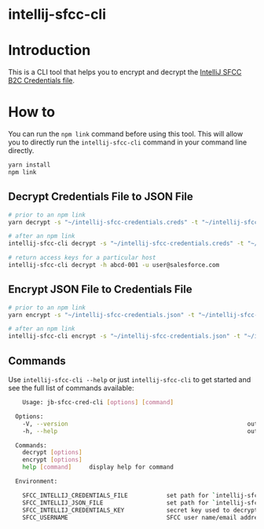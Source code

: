 # intellij-sfcc-cli

# Introduction

This is a CLI tool that helps you to encrypt and decrypt the [IntelliJ SFCC](https://plugins.jetbrains.com/plugin/13668-salesforce-b2c-commerce-sfcc-/) [B2C Credentials file](https://medium.com/@sergeybevzuk/intellij-sfcc-2022-3-is-available-now-453766b1ecf2#1e47).

# How to

You can run the `npm link` command before using this tool. This will allow you to directly run the `intellij-sfcc-cli` command in your command line directly.

```bash
yarn install
npm link
```
## Decrypt Credentials File to JSON File

```bash
# prior to an npm link
yarn decrypt -s "~/intellij-sfcc-credentials.creds" -t "~/intellij-sfcc-credentials.json" -k "12345--2210b196f067f24-7"

# after an npm link
intellij-sfcc-cli decrypt -s "~/intellij-sfcc-credentials.creds" -t "~/intellij-sfcc-credentials.json" -k "12345--2210b196f067f24-7"

# return access keys for a particular host
intellij-sfcc-cli decrypt -h abcd-001 -u user@salesforce.com
```

## Encrypt JSON File to Credentials File

```bash
# prior to an npm link
yarn encrypt -s "~/intellij-sfcc-credentials.json" -t "~/intellij-sfcc-credentials.creds" -k "12345--2210b196f067f24-7"

# after an npm link
intellij-sfcc-cli encrypt -s "~/intellij-sfcc-credentials.json" -t "~/intellij-sfcc-credentials.creds" -k "12345--2210b196f067f24-7"
```

## Commands ##

Use `intellij-sfcc-cli --help` or just `intellij-sfcc-cli` to get started and see the full list of commands available:

```bash
    Usage: jb-sfcc-cred-cli [options] [command]

  Options:
    -V, --version                                                   output the version number
    -h, --help                                                      output usage information

  Commands:
    decrypt [options]
    encrypt [options]
    help [command]     display help for command

  Environment:

    SFCC_INTELLIJ_CREDENTIALS_FILE           set path for `intellij-sfcc-credentials.creds` file (encrypted file)
    SFCC_INTELLIJ_JSON_FILE                  set path for `intellij-sfcc-credentials.json` file (decrypted file)
    SFCC_INTELLIJ_CREDENTIALS_KEY            secret key used to decrypt/encrypt credentials file
    SFCC_USERNAME                            SFCC user name/email address
```

